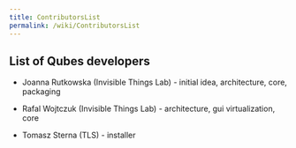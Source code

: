 ```yaml
---
title: ContributorsList
permalink: /wiki/ContributorsList
---
```


List of Qubes developers
------------------------

-   Joanna Rutkowska (Invisible Things Lab) - initial idea, architecture, core, packaging

-   Rafal Wojtczuk (Invisible Things Lab) - architecture, gui virtualization, core

-   Tomasz Sterna (TLS) - installer


